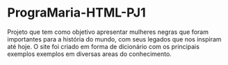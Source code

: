 # PrograMaria-HTML-PJ1
Projeto que tem como objetivo apresentar mulheres  negras que foram importantes para a história  do  mundo, com seus legados  que nos  inspiram até  hoje.
O site  foi criado em forma de dicionário  com  os principais exemplos  exemplos em diversas areas do conhecimento.
